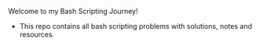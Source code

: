 Welcome to my Bash Scripting Journey!
- This repo contains all bash scripting problems with solutions, notes and resources.